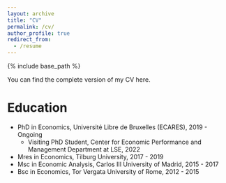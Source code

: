 ```yaml
---
layout: archive
title: "CV"
permalink: /cv/
author_profile: true
redirect_from:
  - /resume
---
```


{% include base_path %}


You can find the complete version of my CV <a href="https://github.com/fabrizioleone/Resume/raw/main/CV_FL.pdf" style="text-decoration: none" target="_blank">here</a>.

Education
======
* PhD in Economics, Université Libre de Bruxelles (ECARES), 2019 - Ongoing
  *  Visiting PhD Student, Center for Economic Performance and Management Department at LSE, 2022
* Mres in Economics, Tilburg University, 2017 - 2019
* Msc in Economic Analysis, Carlos III University of Madrid, 2015 - 2017
* Bsc in Economics, Tor Vergata University of Rome, 2012 - 2015


